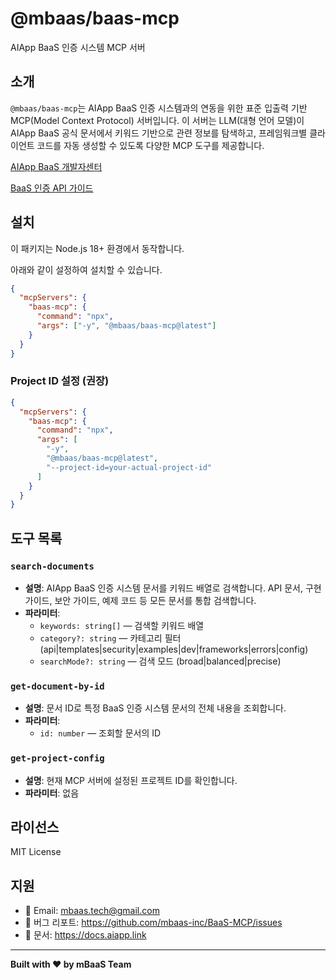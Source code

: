# @mbaas/baas-mcp

AIApp BaaS 인증 시스템 MCP 서버

## 소개

`@mbaas/baas-mcp`는 AIApp BaaS 인증 시스템과의 연동을 위한 표준 입출력 기반 MCP(Model Context Protocol) 서버입니다.
이 서버는 LLM(대형 언어 모델)이 AIApp BaaS 공식 문서에서 키워드 기반으로 관련 정보를 탐색하고, 프레임워크별 클라이언트 코드를 자동 생성할 수 있도록 다양한 MCP 도구를 제공합니다.

[AIApp BaaS 개발자센터](https://docs.aiapp.link)

[BaaS 인증 API 가이드](https://docs.aiapp.link/api/auth)

## 설치

이 패키지는 Node.js 18+ 환경에서 동작합니다.

아래와 같이 설정하여 설치할 수 있습니다.

```json
{
  "mcpServers": {
    "baas-mcp": {
      "command": "npx",
      "args": ["-y", "@mbaas/baas-mcp@latest"]
    }
  }
}
```

### Project ID 설정 (권장)

```json
{
  "mcpServers": {
    "baas-mcp": {
      "command": "npx",
      "args": [
        "-y", 
        "@mbaas/baas-mcp@latest", 
        "--project-id=your-actual-project-id"
      ]
    }
  }
}
```

## 도구 목록

### `search-documents`

- **설명**: AIApp BaaS 인증 시스템 문서를 키워드 배열로 검색합니다. API 문서, 구현 가이드, 보안 가이드, 예제 코드 등 모든 문서를 통합 검색합니다.
- **파라미터**:
  - `keywords: string[]` — 검색할 키워드 배열
  - `category?: string` — 카테고리 필터 (api|templates|security|examples|dev|frameworks|errors|config)
  - `searchMode?: string` — 검색 모드 (broad|balanced|precise)

### `get-document-by-id`

- **설명**: 문서 ID로 특정 BaaS 인증 시스템 문서의 전체 내용을 조회합니다.
- **파라미터**:
  - `id: number` — 조회할 문서의 ID

### `get-project-config`

- **설명**: 현재 MCP 서버에 설정된 프로젝트 ID를 확인합니다.
- **파라미터**: 없음

## 라이선스

MIT License

## 지원

- 📧 Email: mbaas.tech@gmail.com
- 🐛 버그 리포트: https://github.com/mbaas-inc/BaaS-MCP/issues
- 📖 문서: https://docs.aiapp.link

---

**Built with ❤️ by mBaaS Team**
